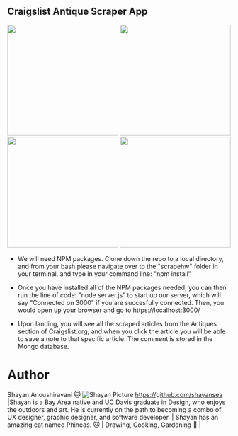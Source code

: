 ## Craigslist Antique Scraper App

<img src="img/image1.png" width= "250px">
<img src="img/image2.png" width= "250px">
<img src="img/image3.png" width= "250px">
<img src="img/image4.png" width= "250px">


* We will need NPM packages. Clone down the repo to a local directory, and from your bash please navigate over to the "scrapehw" folder in your terminal, and type in your command line: "npm install"

* Once you have installed all of the NPM packages needed, you can then run the line of code: "node server.js" to start up our server, which will say "Connected on 3000" if you are succesfully connected. Then, you would open up your browser and go to https://localhost:3000/

* Upon landing, you will see all the scraped articles from the Antiques section of Craigslist.org, and when you click the article you will be able to save a note to that specific article. The comment is stored in the Mongo database. 

# Author
Shayan Anoushiravani :cat: ![Shayan Picture](assets/images/shayan.png) https://github.com/shayansea  |Shayan is a Bay Area native and UC Davis graduate in Design, who enjoys the outdoors and art. He is currently on the path to becoming a combo of UX designer, graphic designer, and software developer. | Shayan has an amazing cat named Phineas. :cat: | Drawing, Cooking, Gardening :herb: |